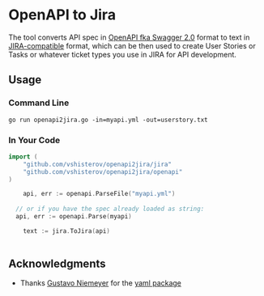 # OpenAPI to Jira

The tool converts API spec in [OpenAPI fka Swagger 2.0](https://swagger.io/docs/specification/2-0) format to text in [JIRA-compatible](https://jira.atlassian.com/secure/WikiRendererHelpAction.jspa?section=all) format, 
which can be then used to create User Stories or Tasks or whatever ticket types you use in JIRA for API development.

## Usage

### Command Line
```
go run openapi2jira.go -in=myapi.yml -out=userstory.txt
```

### In Your Code
```go
import (
	"github.com/vshisterov/openapi2jira/jira"
	"github.com/vshisterov/openapi2jira/openapi"
)

	api, err := openapi.ParseFile("myapi.yml")
  
  // or if you have the spec already loaded as string:
  api, err := openapi.Parse(myapi)

	text := jira.ToJira(api)
  
```

## Acknowledgments

* Thanks [Gustavo Niemeyer](https://github.com/niemeyer) for the [yaml package](https://github.com/go-yaml/yaml)
